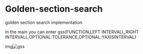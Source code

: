 # Golden-section-search
golden section search implementation

In the main you can enter gss(FUNCTION,LEFT INTERVALL,RIGHT INTERVALL,OPTIONAL:TOLERANCE,OPTIONAL:YAXISINTERVAL)

img![gss](https://user-images.githubusercontent.com/40422666/163835997-f01373d1-b9ea-4eee-ac0f-d56b3c9ac112.gif)
